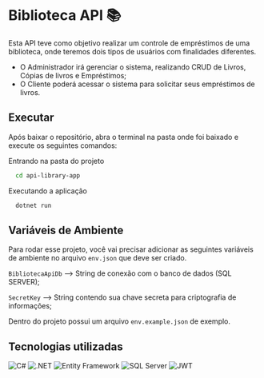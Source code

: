 
# Biblioteca API 📚

Esta API teve como objetivo realizar um controle de empréstimos de uma biblioteca, onde teremos dois tipos de usuários com finalidades diferentes.
- O Administrador irá gerenciar o sistema, realizando CRUD de Livros, Cópias de livros e Empréstimos;
- O Cliente poderá acessar o sistema para solicitar seus empréstimos de livros.

## Executar

Após baixar o repositório, abra o terminal na pasta onde foi baixado e execute os seguintes comandos:

Entrando na pasta do projeto

```bash
  cd api-library-app
```

Executando a aplicação

```bash
  dotnet run
```
    
## Variáveis de Ambiente

Para rodar esse projeto, você vai precisar adicionar as seguintes variáveis de ambiente no arquivo `env.json` que deve ser criado.

`BibliotecaApiDb` --> String de conexão com o banco de dados (SQL SERVER);

`SecretKey` --> String contendo sua chave secreta para criptografia de informações;

Dentro do projeto possui um arquivo `env.example.json` de exemplo.
## Tecnologias utilizadas

![C#](https://img.shields.io/badge/C%23-239120?style=for-the-badge&logo=c-sharp&logoColor=white)
![.NET](https://img.shields.io/badge/.NET-512BD4?style=for-the-badge&logo=.net&logoColor=white)
![Entity Framework](https://img.shields.io/badge/Entity_Framework-5C2D91?style=for-the-badge&logo=.net&logoColor=white)
![SQL Server](https://img.shields.io/badge/SQL_Server-CC2927?style=for-the-badge&logo=microsoft-sql-server&logoColor=white)
![JWT](https://img.shields.io/badge/JWT-000000?style=for-the-badge&logo=jsonwebtokens&logoColor=white)



